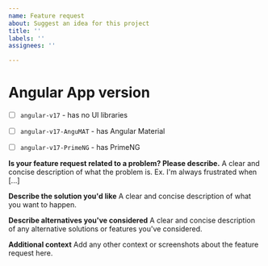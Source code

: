 ```yaml
---
name: Feature request
about: Suggest an idea for this project
title: ''
labels: ''
assignees: ''

---
```


# Angular App version

- [ ] `angular-v17` - has no UI libraries
- [ ] `angular-v17-AnguMAT` - has Angular Material
- [ ] `angular-v17-PrimeNG` - has PrimeNG


**Is your feature request related to a problem? Please describe.**
A clear and concise description of what the problem is. Ex. I'm always frustrated when [...]

**Describe the solution you'd like**
A clear and concise description of what you want to happen.

**Describe alternatives you've considered**
A clear and concise description of any alternative solutions or features you've considered.

**Additional context**
Add any other context or screenshots about the feature request here.
